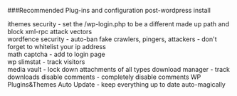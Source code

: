 ###Recommended Plug-ins and configuration post-wordpress install

ithemes security - set the /wp-login.php to be a different made up path and block xml-rpc attack vectors   
wordfence security - auto-ban fake crawlers, pingers, attackers - don't forget to whitelist your ip address   
math captcha - add to login page   
wp slimstat - track visitors   
media vault - lock down attachments of all types
download manager - track downloads 
disable comments - completely disable comments
WP Plugins&Themes Auto Update - keep everything up to date auto-magically  
